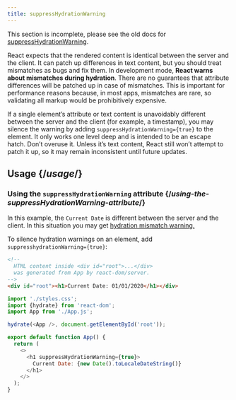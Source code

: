 ```yaml
---
title: suppressHydrationWarning
---
```


<Wip>

This section is incomplete, please see the old docs for [suppressHydrationWarning](https://reactjs.org/docs/dom-elements.html#suppresshydrationwarning).

</Wip>

<Intro>

React expects that the rendered content is identical between the server and the client. It can patch up differences in text content, but you should treat mismatches as bugs and fix them. In development mode, **React warns about mismatches during hydration**. There are no guarantees that attribute differences will be patched up in case of mismatches. This is important for performance reasons because, in most apps, mismatches are rare, so validating all markup would be prohibitively expensive.

If a single element’s attribute or text content is unavoidably different between the server and the client (for example, a timestamp), you may silence the warning by adding `suppressHydrationWarning={true}` to the element. It only works one level deep and is intended to be an escape hatch. Don’t overuse it. Unless it’s text content, React still won’t attempt to patch it up, so it may remain inconsistent until future updates.

</Intro>

## Usage {/*usage*/}

### Using the `suppressHydrationWarning` attribute {/*using-the-suppressHydrationWarning-attribute*/}

In this example, the `Current Date` is different between the server and the client. In this situation you may get [hydration mismatch warning.](/apis/react-dom/hydrate#avoiding-unavoidable-hydration-mismatches)

To silence hydration warnings on an element, add `suppresshydrationWarning={true}`:

<Sandpack>

```html public/index.html
<!--
  HTML content inside <div id="root">...</div>
  was generated from App by react-dom/server.
-->
<div id="root"><h1>Current Date: 01/01/2020</h1></div>
```

```js index.js
import './styles.css';
import {hydrate} from 'react-dom';
import App from './App.js';

hydrate(<App />, document.getElementById('root'));
```

```js App.js active
export default function App() {
  return (
    <>
      <h1 suppressHydrationWarning={true}>
        Current Date: {new Date().toLocaleDateString()}
      </h1>
    </>
  );
}
```

</Sandpack>
